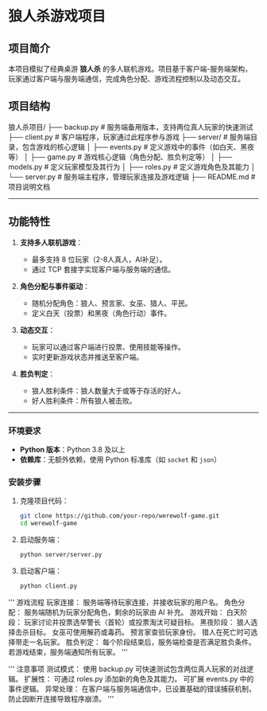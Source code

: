 # 狼人杀游戏项目

## 项目简介
本项目模拟了经典桌游 **狼人杀** 的多人联机游戏。项目基于客户端-服务端架构，玩家通过客户端与服务端通信，完成角色分配、游戏流程控制以及动态交互。
## 项目结构
狼人杀项目/
├── backup.py # 服务端备用版本，支持两位真人玩家的快速测试
├── client.py # 客户端程序，玩家通过此程序参与游戏
├── server/ # 服务端目录，包含游戏的核心逻辑
│ ├── events.py # 定义游戏中的事件（如白天、黑夜等）
│ ├── game.py # 游戏核心逻辑（角色分配、胜负判定等）
│ ├── models.py # 定义玩家模型及其行为
│ ├── roles.py # 定义游戏角色及其能力
│ └── server.py # 服务端主程序，管理玩家连接及游戏逻辑
├── README.md # 项目说明文档

---

## 功能特性

1. **支持多人联机游戏**：
   - 最多支持 8 位玩家（2-8人真人，AI补足）。
   - 通过 TCP 套接字实现客户端与服务端的通信。

2. **角色分配与事件驱动**：
   - 随机分配角色：狼人、预言家、女巫、猎人、平民。
   - 定义白天（投票）和黑夜（角色行动）事件。

3. **动态交互**：
   - 玩家可以通过客户端进行投票、使用技能等操作。
   - 实时更新游戏状态并推送至客户端。

4. **胜负判定**：
   - 狼人胜利条件：狼人数量大于或等于存活的好人。
   - 好人胜利条件：所有狼人被击败。

---

### 环境要求
- **Python 版本**：Python 3.8 及以上
- **依赖库**：无额外依赖，使用 Python 标准库（如 `socket` 和 `json`）

### 安装步骤
1. 克隆项目代码：
   ```bash
   git clone https://github.com/your-repo/werewolf-game.git
   cd werewolf-game
2. 启动服务端：
   ```bash
   python server/server.py
3. 启动客户端：
   ```bash
   python client.py

'''
游戏流程
玩家连接：
    服务端等待玩家连接，并接收玩家的用户名。
角色分配：
    服务端随机为玩家分配角色，剩余的玩家由 AI 补充。
游戏开始：
    白天阶段：
        玩家讨论并投票选举警长（首轮）或投票淘汰可疑目标。
    黑夜阶段：
        狼人选择击杀目标。
        女巫可使用解药或毒药。
        预言家查验玩家身份。
        猎人在死亡时可选择带走一名玩家。
胜负判定：
    每个阶段结束后，服务端检查是否满足胜负条件。
    若游戏结束，服务端通知所有玩家。
'''

'''
注意事项
测试模式：
    使用 backup.py 可快速测试包含两位真人玩家的对战逻辑。
扩展性：
    可通过 roles.py 添加新的角色及其能力。
    可扩展 events.py 中的事件逻辑。
异常处理：
    在客户端与服务端通信中，已设置基础的错误捕获机制，防止因断开连接导致程序崩溃。
'''